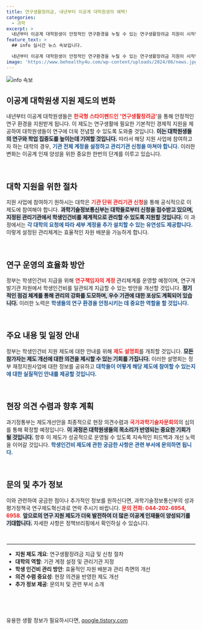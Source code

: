 ```yaml
---
title: 연구생활장려금, 내년부터 이공계 대학원생의 혜택!
categories:
  - 과학
excerpt: >
  내년부터 이공계 대학원생이 안정적인 연구환경을 누릴 수 있는 연구생활장려금 지원이 시작됩니다. 과기정통부는 제도개선을 통해 학생인건비를 안정적으로 관리하고 우수 기관을 표창할 계획입니다. 대학들의 관심이 집중되고 있는 이번 제도 안내 설명회에 참여해 더 많은 정보를 얻어보세요!
feature_text: >
  ## info 실시간 뉴스 속보입니다.

  내년부터 이공계 대학원생이 안정적인 연구환경을 누릴 수 있는 연구생활장려금 지원이 시작됩니다. 과기정통부는 제도개선을 통해 학생인건비를 안정적으로 관리하고 우수 기관을 표창할 계획입니다. 대학들의 관심이 집중되고 있는 이번 제도 안내 설명회에 참여해 더 많은 정보를 얻어보세요!
image: 'https://www.behealthy4u.com/wp-content/uploads/2024/06/news.jpg'
---
```


<p><img src="https://www.behealthy4u.com/wp-content/uploads/2024/06/news.jpg" alt="info 속보" /></p>

<h2 data-ke-size="size26">이공계 대학원생 지원 제도의 변화</h2>

<p data-ke-size="size16">내년부터 이공계 대학원생들은 <b><span style="color: #ee2323;">한국형 스타이펜드인 '연구생활장려금'</span></b>을 통해 안정적인 연구 환경을 지원받게 됩니다. 이 제도는 연구생활에 필요한 기본적인 경제적 지원을 제공하여 대학원생들이 연구에 더욱 전념할 수 있도록 도와줄 것입니다. <b><span style="background-color: #21538527;">이는 대학원생들의 연구와 학업 집중도를 높이는데 기여할 것입니다.</span></b> 따라서 해당 지원 사업에 참여하고자 하는 대학의 경우, <b><span style="color: #1a5490;">기관 전체 계정을 설정하고 관리기관 신청을 마쳐야 합니다.</span></b> 이러한 변화는 이공계 인재 양성을 위한 중요한 한번의 단계를 이루고 있습니다.</p>

<p data-ke-size="size16">&nbsp;</p>

<h2 data-ke-size="size26">대학 지원을 위한 절차</h2>

<p data-ke-size="size16">지원 사업에 참여하기 원하시는 대학은 <b><span style="color: #ee2323;">기관 단위 관리기관 신청</span></b>을 통해 공식적으로 이 제도에 참여해야 합니다. <b><span style="background-color: #21538527;">과학기술정보통신부는 대학들로부터 신청을 접수받고 있으며, 지정된 관리기관에서 학생인건비를 체계적으로 관리할 수 있도록 지원할 것입니다.</span></b> 이 과정에서는 <b><span style="color: #1a5490;">각 대학의 요청에 따라 세부 계정을 추가 설치할 수 있는 유연성도 제공합니다.</span></b> 이렇게 설정된 관리체계는 효율적인 자원 배분을 가능하게 합니다.</p>

<p data-ke-size="size16">&nbsp;</p>

<h2 data-ke-size="size26">연구 운영의 효율화 방안</h2>

<p data-ke-size="size16">정부는 학생인건비 지급을 위해 <b><span style="color: #ee2323;">연구책임자의 계정</span></b> 관리체계를 운영할 예정이며, 연구개발기관 차원에서 학생인건비를 일관되게 지급할 수 있는 방안을 개선할 것입니다. <b><span style="background-color: #21538527;">정기적인 점검 체계를 통해 관리의 강화를 도모하며, 우수 기관에 대한 포상도 계획되어 있습니다.</span></b> 이러한 노력은 <b><span style="color: #1a5490;">학생들의 연구 환경을 안정시키는 데 중요한 역할을 할 것입니다.</span></b></p>

<p data-ke-size="size16">&nbsp;</p>

<h2 data-ke-size="size26">주요 내용 및 일정 안내</h2>

<p data-ke-size="size16">정부는 학생인건비 지원 제도에 대한 안내를 위해 <b><span style="color: #ee2323;">제도 설명회</span></b>를 개최할 것입니다. <b><span style="background-color: #21538527;">모든 참가자는 제도 개선에 대한 의견을 제시할 수 있는 기회를 가집니다.</span></b> 이러한 설명회는 정부 재정지원사업에 대한 정보를 공유하고 <b><span style="color: #1a5490;">대학들이 어떻게 해당 제도에 참여할 수 있는지에 대한 실질적인 안내를 제공할 것입니다.</span></b></p>

<p data-ke-size="size16">&nbsp;</p>

<h2 data-ke-size="size26">현장 의견 수렴과 향후 계획</h2>

<p data-ke-size="size16">과기정통부는 제도개선안을 최종적으로 현장 의견수렴과 <b><span style="color: #ee2323;">국가과학기술자문회의</span></b>의 심의를 통해 확정할 예정입니다. <b><span style="background-color: #21538527;">이 과정은 대학원생들의 목소리가 반영되는 중요한 기회가 될 것입니다.</span></b> 향후 이 제도가 성공적으로 운영될 수 있도록 지속적인 피드백과 개선 노력을 이어갈 것입니다. <b><span style="color: #1a5490;">학생인건비 제도에 관한 궁금한 사항은 관련 부서에 문의하면 됩니다.</span></b></p>

<p data-ke-size="size16">&nbsp;</p>

<h2 data-ke-size="size26">문의 및 추가 정보</h2>

<p data-ke-size="size16">이와 관련하여 궁금한 점이나 추가적인 정보를 원하신다면, 과학기술정보통신부의 성과평가정책국 연구제도혁신과로 연락 주시기 바랍니다. <b><span style="color: #ee2323;">문의 전화: 044-202-6954, 6958</span></b>. <b><span style="background-color: #21538527;">앞으로의 연구 지원 제도가 더욱 발전하여 더 많은 이공계 인재들이 양성되기를 기대합니다.</span></b> 자세한 사항은 정책브리핑에서 확인하실 수 있습니다.</p>

<p data-ke-size="size16">&nbsp;</p>

<hr style="border-color: #ddd; border-style: solid; border-width: 1px;"/>

<ul>
  <li><b>지원 제도 개요</b>: 연구생활장려금 지급 및 신청 절차</li>
  <li><b>대학의 역할</b>: 기관 계정 설정 및 관리기관 지정</li>
  <li><b>학생 인건비 관리 방안</b>: 효율적인 자원 배분과 관리 측면의 개선</li>
  <li><b>의견 수렴 중요성</b>: 현장 의견을 반영한 제도 개선</li>
  <li><b>추가 정보 제공</b>: 문의처 및 관련 부서 소개</li>
</ul>

<p data-ke-size="size16">&nbsp;</p>

<p data-ke-size="size16">&nbsp;</p>
유용한 생활 정보가 필요하시다면, <a href="https://qoogle.tistory.com" rel="dofollow">qoogle.tistory.com</a>


